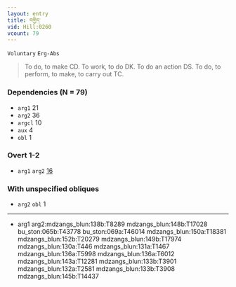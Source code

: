 ```yaml
---
layout: entry
title: བགྱིད་
vid: Hill:0260
vcount: 79
---
```

`Voluntary` `Erg-Abs`
> To do, to make CD\.
 To work, to do DK\.
To do an action DS\.
To do, to perform, to make, to carry out TC\.

### Dependencies (N = 79)
* `arg1` 21
* `arg2` 36
* `argcl` 10
* `aux` 4
* `obl` 1


### Overt 1-2
* `arg1` `arg2` [16](#arg1-arg2)


### With unspecified obliques
* `arg2` `obl` 1

---
* <a name='arg1-arg2'>arg1 arg2</a>:mdzangs_blun:138b:T8289 mdzangs_blun:148b:T17028 bu_ston:065b:T43778 bu_ston:069a:T46014 mdzangs_blun:150a:T18381 mdzangs_blun:152b:T20279 mdzangs_blun:149b:T17974 mdzangs_blun:130a:T446 mdzangs_blun:131a:T1467 mdzangs_blun:136a:T5998 mdzangs_blun:136a:T6012 mdzangs_blun:143a:T12281 mdzangs_blun:133b:T3901 mdzangs_blun:132a:T2581 mdzangs_blun:133b:T3908 mdzangs_blun:145b:T14437

